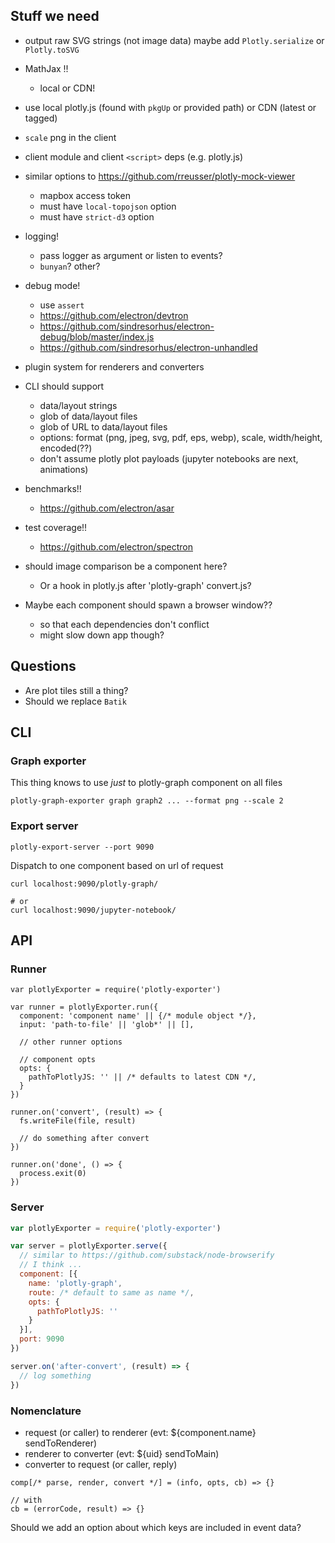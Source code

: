 ## Stuff we need

- output raw SVG strings (not image data) maybe add `Plotly.serialize` or `Plotly.toSVG`
- MathJax !!
    + local or CDN!
- use local plotly.js (found with `pkgUp` or provided path) or CDN (latest or tagged)

- `scale` png in the client
- client module and client `<script>` deps (e.g. plotly.js)
- similar options to https://github.com/rreusser/plotly-mock-viewer
    + mapbox access token
    + must have `local-topojson` option
    + must have `strict-d3` option

- logging!
    + pass logger as argument or listen to events?
    + `bunyan`? other?
- debug mode!
    + use `assert`
    + https://github.com/electron/devtron
    + https://github.com/sindresorhus/electron-debug/blob/master/index.js
    + https://github.com/sindresorhus/electron-unhandled
- plugin system for renderers and converters

- CLI should support
    + data/layout strings
    + glob of data/layout files
    + glob of URL to data/layout files
    + options: format (png, jpeg, svg, pdf, eps, webp), scale, width/height, encoded(??)
    + don't assume plotly plot payloads (jupyter notebooks are next, animations)

- benchmarks!!
    + https://github.com/electron/asar
- test coverage!!
    + https://github.com/electron/spectron

- should image comparison be a component here? 
    + Or a hook in plotly.js after 'plotly-graph' convert.js?

- Maybe each component should spawn a browser window??
    + so that each dependencies don't conflict
    + might slow down app though?

## Questions

- Are plot tiles still a thing?
- Should we replace `Batik`


## CLI

### Graph exporter

This thing knows to use _just_ to plotly-graph component on all files

```
plotly-graph-exporter graph graph2 ... --format png --scale 2
```

### Export server

```
plotly-export-server --port 9090
```

Dispatch to one component based on url of request 

```
curl localhost:9090/plotly-graph/

# or 
curl localhost:9090/jupyter-notebook/
```

## API

### Runner

```
var plotlyExporter = require('plotly-exporter')

var runner = plotlyExporter.run({
  component: 'component name' || {/* module object */},
  input: 'path-to-file' || 'glob*' || [],
  
  // other runner options

  // component opts
  opts: {
    pathToPlotlyJS: '' || /* defaults to latest CDN */,
  }
})

runner.on('convert', (result) => {
  fs.writeFile(file, result)

  // do something after convert
})

runner.on('done', () => {
  process.exit(0)   
})
```

### Server

```js
var plotlyExporter = require('plotly-exporter')

var server = plotlyExporter.serve({
  // similar to https://github.com/substack/node-browserify
  // I think ...
  component: [{
    name: 'plotly-graph',
    route: /* default to same as name */,
    opts: {
      pathToPlotlyJS: ''
    }
  }],
  port: 9090
})

server.on('after-convert', (result) => {
  // log something    
})
```

### Nomenclature

- request (or caller) to renderer (evt: ${component.name} sendToRenderer)
- renderer to converter (evt: ${uid} sendToMain)
- converter to request (or caller, reply)

```
comp[/* parse, render, convert */] = (info, opts, cb) => {}

// with
cb = (errorCode, result) => {}
```

Should we add an option about which keys are included in event data?
